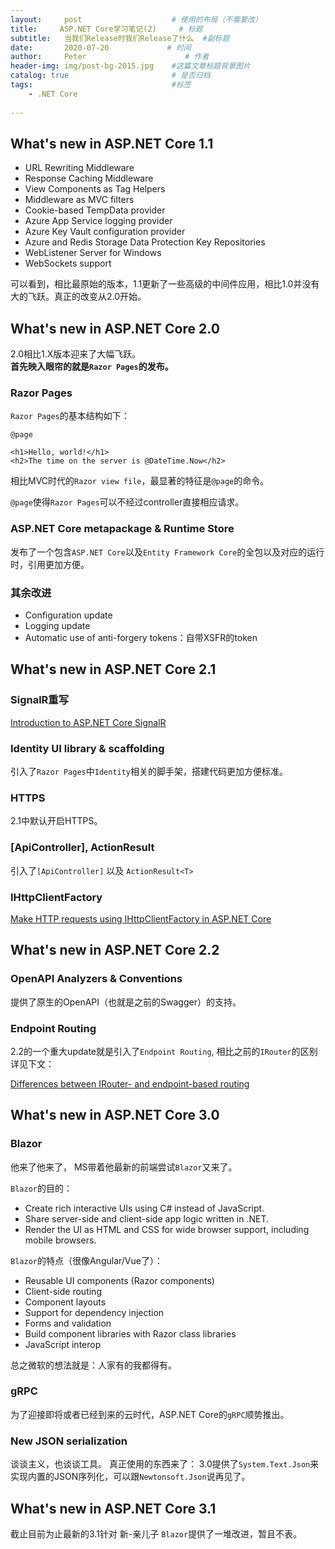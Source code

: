 ```yaml
---
layout:     post                    # 使用的布局（不需要改）
title:     ASP.NET Core学习笔记(2)     # 标题 
subtitle:   当我们Release时我们Release了什么  #副标题
date:       2020-07-20             # 时间
author:     Peter                      # 作者
header-img: img/post-bg-2015.jpg    #这篇文章标题背景图片
catalog: true                       # 是否归档
tags:                               #标签
    - .NET Core
    
---
```



## What's new in ASP.NET Core 1.1

+ URL Rewriting Middleware
+ Response Caching Middleware
+ View Components as Tag Helpers
+ Middleware as MVC filters
+ Cookie-based TempData provider
+ Azure App Service logging provider
+ Azure Key Vault configuration provider
+ Azure and Redis Storage Data Protection Key Repositories
+ WebListener Server for Windows
+ WebSockets support

可以看到，相比最原始的版本，1.1更新了一些高级的中间件应用，相比1.0并没有大的飞跃。真正的改变从2.0开始。  

## What's new in ASP.NET Core 2.0

2.0相比1.X版本迎来了大幅飞跃。  
**首先映入眼帘的就是`Razor Pages`的发布。**  

### Razor Pages

`Razor Pages`的基本结构如下：  

```
@page

<h1>Hello, world!</h1>
<h2>The time on the server is @DateTime.Now</h2>
```

相比MVC时代的`Razor view file`，最显著的特征是`@page`的命令。  

`@page`使得`Razor Pages`可以不经过controller直接相应请求。  

### ASP.NET Core metapackage & Runtime Store

发布了一个包含`ASP.NET Core`以及`Entity Framework Core`的全包以及对应的运行时，引用更加方便。  

### 其余改进

+ Configuration update
+ Logging update
+ Automatic use of anti-forgery tokens：自带XSFR的token

## What's new in ASP.NET Core 2.1

### SignalR重写

[Introduction to ASP.NET Core SignalR](https://docs.microsoft.com/en-us/aspnet/core/signalr/introduction?view=aspnetcore-3.1)

### Identity UI library & scaffolding

引入了`Razor Pages`中`Identity`相关的脚手架，搭建代码更加方便标准。  

### HTTPS

2.1中默认开启HTTPS。  

### [ApiController], ActionResult<T>

引入了`[ApiController]` 以及 `ActionResult<T>`  

### IHttpClientFactory

[Make HTTP requests using IHttpClientFactory in ASP.NET Core](https://docs.microsoft.com/en-us/aspnet/core/fundamentals/http-requests?view=aspnetcore-3.1)  

## What's new in ASP.NET Core 2.2

### OpenAPI Analyzers & Conventions

提供了原生的OpenAPI（也就是之前的Swagger）的支持。  

### Endpoint Routing

2.2的一个重大update就是引入了`Endpoint Routing`, 相比之前的`IRouter`的区别详见下文：  

[Differences between IRouter- and endpoint-based routing](https://docs.microsoft.com/en-us/aspnet/core/fundamentals/routing?view=aspnetcore-2.2#differences-from-earlier-versions-of-routing)  

## What's new in ASP.NET Core 3.0

### Blazor

他来了他来了， MS带着他最新的前端尝试`Blazor`又来了。  

`Blazor`的目的：  

+ Create rich interactive UIs using C# instead of JavaScript.
+ Share server-side and client-side app logic written in .NET.
+ Render the UI as HTML and CSS for wide browser support, including mobile browsers.  

`Blazor`的特点（很像Angular/Vue了）：  

+ Reusable UI components (Razor components)
+ Client-side routing
+ Component layouts
+ Support for dependency injection
+ Forms and validation
+ Build component libraries with Razor class libraries
+ JavaScript interop  

总之微软的想法就是：人家有的我都得有。  

### gRPC

为了迎接即将或者已经到来的云时代，ASP.NET Core的`gRPC`顺势推出。  

### New JSON serialization

谈谈主义，也谈谈工具。 真正使用的东西来了： 3.0提供了`System.Text.Json`来实现内置的JSON序列化，可以跟`Newtonsoft.Json`说再见了。  

## What's new in ASP.NET Core 3.1
截止目前为止最新的3.1针对 新-亲儿子 `Blazor`提供了一堆改进，暂且不表。  

